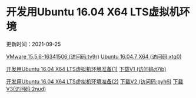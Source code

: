 # 开发用Ubuntu 16.04 X64 LTS虚拟机环境

更新时间：2021-09-25

[VMware 15.5.6-16341506 (访问码:tv9r)](https://cloud.189.cn/t/QJ7niaEziAfa) [Ubuntu 16.04.7 X64 (访问码:xtq0)](https://cloud.189.cn/t/UBRreqB3UNFv)

[开发用Ubuntu 16.04 X64 LTS虚拟机环境准备(1)](./guide/readme-1.md) [下载V1 (访问码:t7ib)](https://cloud.189.cn/t/amaqe2INZbIb)

[开发用Ubuntu 16.04 X64 LTS虚拟机环境准备(2)](./guide/readme-2.md) [下载V2 (访问码:pyh6)](https://cloud.189.cn/t/3E73ArymqIze) [下载V3(访问码:2nud)](https://cloud.189.cn/t/INVj6zJvui22)

